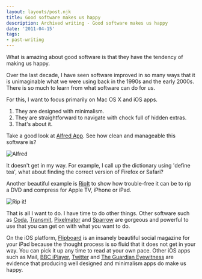 ```yaml
---
layout: layouts/post.njk
title: Good software makes us happy
description: Archived writing - Good software makes us happy
date: '2011-04-15'
tags:
- past-writing
---
```


What is amazing about good software is that they have the tendency of making us happy.

Over the last decade, I have seen software improved in so many ways that it is unimaginable what we were using back in the 1990s and the early 2000s. There is so much to learn from what software can do for us.

For this, I want to focus primarily on Mac OS X and iOS apps.

1. They are designed with minimalism.
2. They are straightforward to navigate with chock full of hidden extras.
3. That's about it.

Take a good look at <a href="http://www.alfredapp.com/">Alfred App</a>. See how clean and manageable this software is?

![Alfred](/content/images/2014/Jan/alfredapp.jpg)

It doesn't get in my way. For example, I call up the dictionary using 'define tea', what about finding the correct version of Firefox or Safari?

Another beautiful example is <a href="http://thelittleappfactory.com/ripit/">RipIt</a> to show how trouble-free it can be to rip a DVD and compress for Apple TV, iPhone or iPad.

![Rip it!](/content/images/2014/Jan/ripit.jpg)

That is all I want to do. I have time to do other things. Other software such as <a href="http://www.panic.com/coda/">Coda</a>, <a href="http://www.panic.com/transmit/">Transmit</a>, <a href="http://www.pixelmator.com/">Pixelmator</a> and <a href="http://www.sparrowmailapp.com/">Sparrow</a> are gorgeous and powerful to use that you can get on with what you want to do.

On the iOS platform, <a href="http://flipboard.com/">Flipboard</a> is an insanely beautiful social magazine for your iPad because the thought process is so fluid that it does not get in your way. You can pick it up any time to read at your own pace. Other iOS apps such as Mail, <a href="http://itunes.apple.com/gb/app/bbc-iplayer/id416580485?mt=8">BBC iPlayer</a>, <a href="http://itunes.apple.com/gb/app/twitter/id333903271?mt=8">Twitter</a> and <a href="http://itunes.apple.com/gb/app/the-guardian-eyewitness/id363993651?mt=8">The Guardian Eyewitness</a> are evidence that producing well designed and minimalism apps do make us happy.